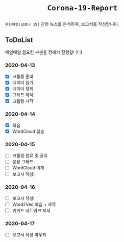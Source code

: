 # <p align=center>`Corona-19-Report`</p>
`우한폐렴(코로나 19)` 관련 뉴스를 분석하여, 보고서를 작성합니다.

## ToDoList
매일매일 필요한 부분을 정해서 진행합니다!

### 2020-04-13
- [x] 크롤링 준비
- [x] 데이터 읽기
- [x] 데이터 정제
- [x] 그래프 제작
- [x] 크롤링 시작

### 2020-04-14
- [x] 복습
- [x] WordCloud 실습

### 2020-04-15
- [ ] 크롤링 완료 및 공유
- [ ] 응용 그래프
- [ ] WordCloud 이해
- [ ] 보고서 작성!

### 2020-04-16
- [ ] 보고서 작성!
- [ ] Word2Vec 학습 + 제작
- [ ] 키워드 네트워크 제작

### 2020-04-17
- [ ] 보고서 작성 마무리

